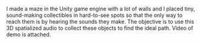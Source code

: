 I made a maze in the Unity game engine with a lot of walls and I placed tiny, sound-making collectibles in hard-to-see spots so that the only way to reach them is by hearing the sounds they make. The objective is to use this 3D spatialized audio to collect these objects to find the ideal path. Video of demo is attached.
